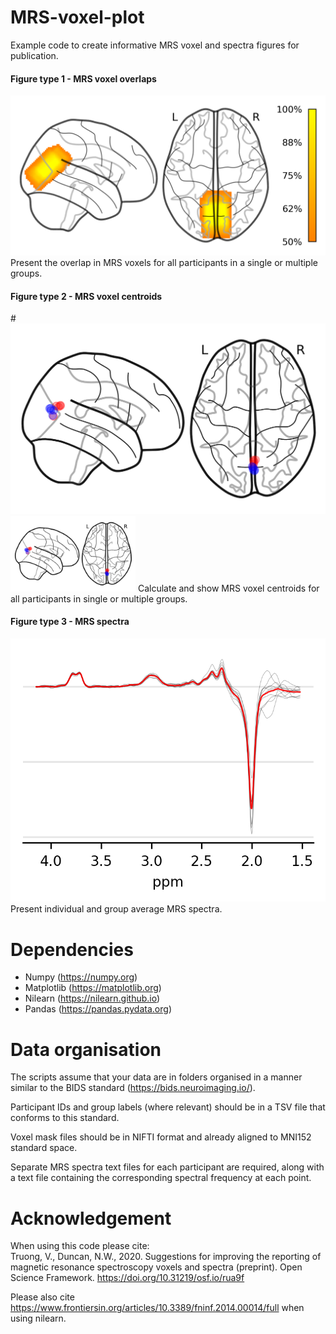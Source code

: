 # MRS-voxel-plot
Example code to create informative MRS voxel and spectra figures for publication.  
#### Figure type 1 - MRS voxel overlaps
![MRS voxel overlap](example-figures/voxel-density-map_single-group.png)  
Present the overlap in MRS voxels for all participants in a single or multiple groups.  
#### Figure type 2 - MRS voxel centroids
#![MRS voxel centroids](example-figures/mask-centroids_two-groups.png) 
<img src="example-figures/mask-centroids_two-groups.png" width=200>
Calculate and show MRS voxel centroids for all participants in single or multiple groups.  
#### Figure type 3 - MRS spectra  
![MRS spectra](example-figures/mrs_spectra_single-group.png)  
Present individual and group average MRS spectra.


# Dependencies
- Numpy (https://numpy.org)
- Matplotlib (https://matplotlib.org)
- Nilearn (https://nilearn.github.io)
- Pandas (https://pandas.pydata.org)

# Data organisation
The scripts assume that your data are in folders organised in a manner similar to the BIDS standard (https://bids.neuroimaging.io/).  

Participant IDs and group labels (where relevant) should be in a TSV file that conforms to this standard.  

Voxel mask files should be in NIFTI format and already aligned to MNI152 standard space.  

Separate MRS spectra text files for each participant are required, along with a text file containing the corresponding spectral frequency at each point.

# Acknowledgement
When using this code please cite:  
Truong, V., Duncan, N.W., 2020. Suggestions for improving the reporting of magnetic resonance spectroscopy voxels and spectra (preprint). Open Science Framework. https://doi.org/10.31219/osf.io/rua9f

Please also cite https://www.frontiersin.org/articles/10.3389/fninf.2014.00014/full when using nilearn.
